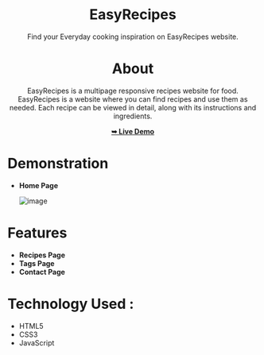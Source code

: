 <div align="center">
  
# EasyRecipes
Find your Everyday cooking inspiration on EasyRecipes website. 

# About 
EasyRecipes is a multipage responsive recipes website for food. EasyRecipes is a website where you can find recipes and use them as needed.
Each recipe can be viewed in detail, along with its instructions and ingredients.

<a href= "https://shaziasheikh01.github.io/EasyRecipe/"><strong>➥ Live Demo</strong></a>

</div>
                                       

# Demonstration

* **Home Page**

  ![image](https://github.com/shaziasheikh01/EasyRecipe/assets/125430575/49065fdd-4964-45f1-a9a2-d67f2026719e)

# Features 
* **Recipes Page**
* **Tags Page**
* **Contact Page**

# Technology Used :
* HTML5
* CSS3
* JavaScript




